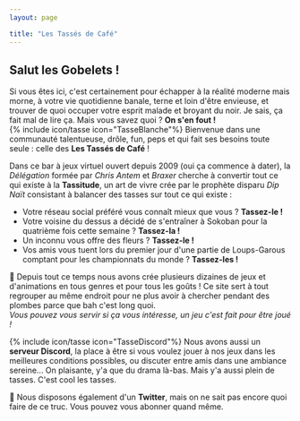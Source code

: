```yaml
---
layout: page

title: "Les Tassés de Café"
---
```


## Salut les Gobelets !

Si vous êtes ici, c'est certainement pour échapper à la réalité moderne mais morne, à votre vie quotidienne banale, terne et loin d'être envieuse, et trouver de quoi occuper votre esprit malade et broyant du noir. Je sais, ça fait mal de lire ça. Mais vous savez quoi ? **On s'en fout !**  
{% include icon/tasse icon="TasseBlanche"%} Bienvenue dans une communauté talentueuse, drôle, fun, peps et qui fait ses besoins toute seule : celle des **Les Tassés de Café** !  

Dans ce bar à jeux virtuel ouvert depuis 2009 (oui ça commence à dater), la *Délégation* formée par *Chris Antem* et *Braxer* cherche à convertir tout ce qui existe à la **Tassitude**, un art de vivre crée par le prophète disparu *Dip Naït* consistant à balancer des tasses sur tout ce qui existe :  
- Votre réseau social préféré vous connaît mieux que vous ? **Tassez-le !**
- Votre voisine du dessus a décidé de s'entraîner à Sokoban pour la quatrième fois cette semaine ? **Tassez-la !**
- Un inconnu vous offre des fleurs ? **Tassez-le !**
- Vos amis vous tuent lors du premier jour d'une partie de Loups-Garous comptant pour les championnats du monde ? **Tassez-les !**

🎲 Depuis tout ce temps nous avons crée plusieurs dizaines de jeux et d'animations en tous genres et pour tous les goûts ! Ce site sert à tout regrouper au même endroit pour ne plus avoir à chercher pendant des plombes parce que bah c'est long quoi.  
*Vous pouvez vous servir si ça vous intéresse, un jeu c'est fait pour être joué !*

{% include icon/tasse icon="TasseDiscord"%} Nous avons aussi un **serveur Discord**, la place à être si vous voulez jouer à nos jeux dans les meilleures conditions possibles, ou discuter entre amis dans une ambiance sereine... On plaisante, y'a que du drama là-bas. Mais y'a aussi plein de tasses. C'est cool les tasses.

🦃 Nous disposons également d'un **Twitter**, mais on ne sait pas encore quoi faire de ce truc. Vous pouvez vous abonner quand même.
